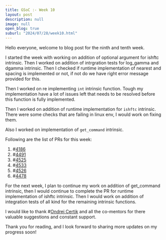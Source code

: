```yaml
---
title: GSoC :- Week 10
layout: post
description: null
image: null
open_blog: true
suburl: "2024/07/28/week10.html"
---
```


Hello everyone, welcome to blog post for the ninth and tenth week.

I started the week with working on addition of optional argument for ishftc intrinsic. Then I worked on addition of intrgration tests for log_gamma and dgamma intrinsic. Then I checked if runtime implementation of nearest and spacing is implemented or not, if not do we have right error message provided for this. 

Then I worked on re implementing `int` intrinsic function. Tough my implementation have a lot of issues left that needs to be resolved before this function is fully implemented.

Then I worked on addition of runtime implementation for `ishftc` intrinsic. There were some checks that are failing in linux env, I would work on fixing them. 





Also I worked on implementation of `get_command` intrinsic.

Following are the list of PRs for this week:

1) #[4186](https://github.com/lfortran/lfortran/pull/4186)
2) #[4491](https://github.com/lfortran/lfortran/pull/4491)
3) #[4525](https://github.com/lfortran/lfortran/pull/4525)
4) #[4533](https://github.com/lfortran/lfortran/pull/4533)
5) #[4526](https://github.com/lfortran/lfortran/pull/4526)
6) #[4478](https://github.com/lfortran/lfortran/pull/4476)

For the next week, I plan to continue my work on addition of get_command intrinsic, then I would continue to complete the PR for runtime implementation of ishftc intrinsic. Then I would work on addition of integration tests of all kind for the remaining intrinsic functions.

I would like to thank #[Ondrej Certik](https://github.com/certik) and all the co-mentors for there valuable suggestions and constant support.

Thank you for reading, and I look forward to sharing more updates on my progress soon!


